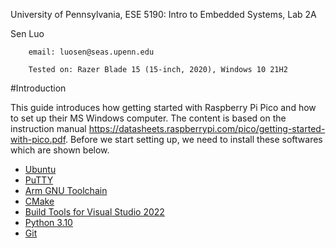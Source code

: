 University of Pennsylvania, ESE 5190: Intro to Embedded Systems, Lab 2A

  Sen Luo
  
        email: luosen@seas.upenn.edu
        
        Tested on: Razer Blade 15 (15-inch, 2020), Windows 10 21H2

#Introduction

This guide introduces how getting started with Raspberry Pi Pico and how to set up their MS Windows computer. The content is based on the instruction manual https://datasheets.raspberrypi.com/pico/getting-started-with-pico.pdf. Before we start setting up, we need to install these softwares which are shown below. 

- [Ubuntu](https://ubuntu.com/download/desktop)
- [PuTTY](https://www.chiark.greenend.org.uk/~sgtatham/putty/latest.html)					
- [Arm GNU Toolchain](https://developer.arm.com/downloads/-/arm-gnu-toolchain-downloads)
- [CMake](https://cmake.org/download/)
- [Build Tools for Visual Studio 2022](https://visualstudio.microsoft.com/downloads/#build-tools-for-visual-studio-2022)
- [Python 3.10](https://www.python.org/downloads/windows/)
- [Git](https://git-scm.com/download/win)
